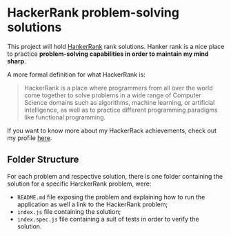 # HackerRank problem-solving solutions

This project will hold [HankerRank](https://www.hackerrank.com/) rank solutions. Hanker rank is a nice place to practice __problem-solving capabilities in order to maintain my mind sharp__.

A more formal definition for what HackerRank is:

> HackerRank is a place where programmers from all over the world come together to solve problems in a wide range of Computer Science domains such as algorithms, machine learning, or artificial intelligence, as well as to practice different programming paradigms like functional programming.

If you want to know more about my HackerRack achievements, check out my profile [here](https://www.hackerrank.com/rocha?hr_r=1).

## Folder Structure

For each problem and respective solution, there is one  folder containing the solution for a specific HarckerRank problem, were:

- `README.md` file exposing the problem and explaining how to run the application as well a link to the HackerRank problem;
- `index.js` file containing the solution;
- `index.spec.js` file containing a suit of tests in order to verify the solution.
